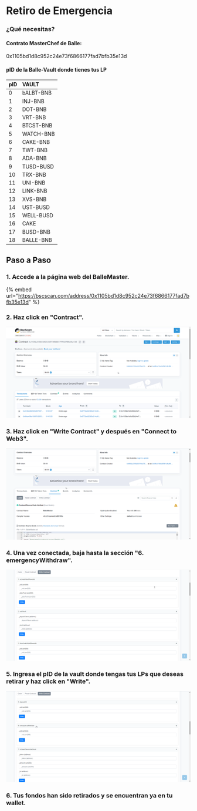 # Retiro de Emergencia

### ¿Qué necesitas?

#### **Contrato MasterChef de Balle:** 

0x1105bd1d8c952c24e73f6866177fad7bfb35e13d 

#### **pID de la Balle-Vault donde tienes tus LP**

| pID  | VAULT  |
| :--- | :--- |
| 0 | bALBT-BNB |
| 1 | INJ-BNB |
| 2 | DOT-BNB |
| 3 | VRT-BNB |
| 4 | BTCST-BNB |
| 5 | WATCH-BNB |
| 6 | CAKE-BNB |
| 7 | TWT-BNB |
| 8 | ADA-BNB |
| 9 | TUSD-BUSD |
| 10 | TRX-BNB |
| 11 | UNI-BNB |
| 12 | LINK-BNB |
| 13 | XVS-BNB |
| 14 | UST-BUSD |
| 15 | WELL-BUSD |
| 16 | CAKE  |
| 17 | BUSD-BNB |
| 18 | BALLE-BNB |

## Paso a Paso

### 1. Accede a la página web del BalleMaster.



{% embed url="https://bscscan.com/address/0x1105bd1d8c952c24e73f6866177fad7bfb35e13d" %}

### 

### 2. Haz click en "Contract".



![](../../../.gitbook/assets/contract.gif)

### 

### 3. Haz click en "Write Contract" y después en "Connect to Web3".



![](../../../.gitbook/assets/connect.gif)



### 4. Una vez conectada, baja hasta la sección "6. emergencyWithdraw".



![](../../../.gitbook/assets/scroll.gif)



### 5. Ingresa el pID de la vault donde tengas tus LPs que deseas retirar y haz click en "Write".



![](../../../.gitbook/assets/ikgprlsq3o.gif)



### 6. Tus fondos han sido retirados y se encuentran ya en tu wallet.






